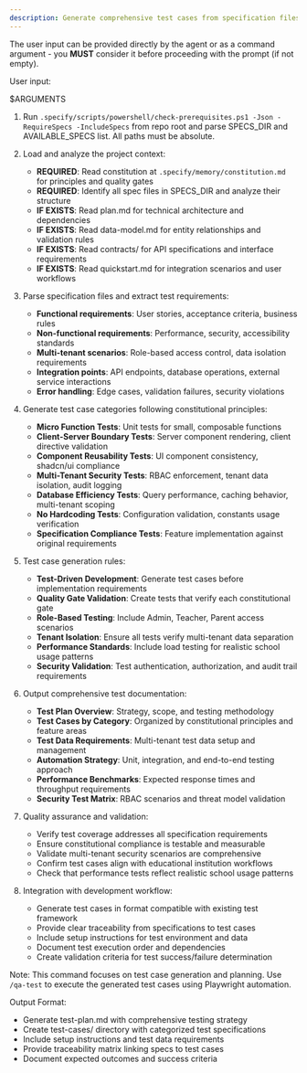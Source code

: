 ```yaml
---
description: Generate comprehensive test cases from specification files following constitutional principles and architecture patterns.
---
```


The user input can be provided directly by the agent or as a command argument - you **MUST** consider it before proceeding with the prompt (if not empty).

User input:

$ARGUMENTS

1. Run `.specify/scripts/powershell/check-prerequisites.ps1 -Json -RequireSpecs -IncludeSpecs` from repo root and parse SPECS_DIR and AVAILABLE_SPECS list. All paths must be absolute.

2. Load and analyze the project context:
   - **REQUIRED**: Read constitution at `.specify/memory/constitution.md` for principles and quality gates
   - **REQUIRED**: Identify all spec files in SPECS_DIR and analyze their structure
   - **IF EXISTS**: Read plan.md for technical architecture and dependencies
   - **IF EXISTS**: Read data-model.md for entity relationships and validation rules
   - **IF EXISTS**: Read contracts/ for API specifications and interface requirements
   - **IF EXISTS**: Read quickstart.md for integration scenarios and user workflows

3. Parse specification files and extract test requirements:
   - **Functional requirements**: User stories, acceptance criteria, business rules
   - **Non-functional requirements**: Performance, security, accessibility standards
   - **Multi-tenant scenarios**: Role-based access control, data isolation requirements
   - **Integration points**: API endpoints, database operations, external service interactions
   - **Error handling**: Edge cases, validation failures, security violations

4. Generate test case categories following constitutional principles:
   - **Micro Function Tests**: Unit tests for small, composable functions
   - **Client-Server Boundary Tests**: Server component rendering, client directive validation
   - **Component Reusability Tests**: UI component consistency, shadcn/ui compliance
   - **Multi-Tenant Security Tests**: RBAC enforcement, tenant data isolation, audit logging
   - **Database Efficiency Tests**: Query performance, caching behavior, multi-tenant scoping
   - **No Hardcoding Tests**: Configuration validation, constants usage verification
   - **Specification Compliance Tests**: Feature implementation against original requirements

5. Test case generation rules:
   - **Test-Driven Development**: Generate test cases before implementation requirements
   - **Quality Gate Validation**: Create tests that verify each constitutional gate
   - **Role-Based Testing**: Include Admin, Teacher, Parent access scenarios
   - **Tenant Isolation**: Ensure all tests verify multi-tenant data separation
   - **Performance Standards**: Include load testing for realistic school usage patterns
   - **Security Validation**: Test authentication, authorization, and audit trail requirements

6. Output comprehensive test documentation:
   - **Test Plan Overview**: Strategy, scope, and testing methodology
   - **Test Cases by Category**: Organized by constitutional principles and feature areas
   - **Test Data Requirements**: Multi-tenant test data setup and management
   - **Automation Strategy**: Unit, integration, and end-to-end testing approach
   - **Performance Benchmarks**: Expected response times and throughput requirements
   - **Security Test Matrix**: RBAC scenarios and threat model validation

7. Quality assurance and validation:
   - Verify test coverage addresses all specification requirements
   - Ensure constitutional compliance is testable and measurable
   - Validate multi-tenant security scenarios are comprehensive
   - Confirm test cases align with educational institution workflows
   - Check that performance tests reflect realistic school usage patterns

8. Integration with development workflow:
   - Generate test cases in format compatible with existing test framework
   - Provide clear traceability from specifications to test cases
   - Include setup instructions for test environment and data
   - Document test execution order and dependencies
   - Create validation criteria for test success/failure determination

Note: This command focuses on test case generation and planning. Use `/qa-test` to execute the generated test cases using Playwright automation.

Output Format:
- Generate test-plan.md with comprehensive testing strategy
- Create test-cases/ directory with categorized test specifications
- Include setup instructions and test data requirements
- Provide traceability matrix linking specs to test cases
- Document expected outcomes and success criteria
